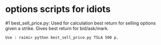 ﻿# options scripts for idiots

#1
  best_sell_price.py:
    Used for calculation best return for selling options given a strike. Gives best return for bid/ask/mark. 
    
    Use : raimi> python best_sell_price.py TSLA 500 p.
